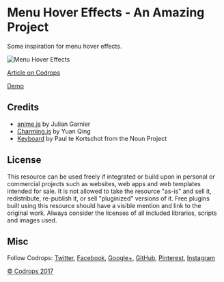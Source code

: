 # Menu Hover Effects - An Amazing Project

Some inspiration for menu hover effects.

![Menu Hover Effects](https://tympanus.net/codrops/wp-content/uploads/2017/08/MenuStyles_Featured.jpg)

[Article on Codrops](https://tympanus.net/codrops/?p=31887)

[Demo](https://tympanus.net/Development/MenuHoverEffects/)

## Credits

- [anime.js](http://anime-js.com/) by Julian Garnier
- [Charming.js](https://github.com/yuanqing/charming) by Yuan Qing
- [Keyboard](https://thenounproject.com/term/keyboard/783/) by Paul te Kortschot from the Noun Project

## License
This resource can be used freely if integrated or build upon in personal or commercial projects such as websites, web apps and web templates intended for sale. It is not allowed to take the resource "as-is" and sell it, redistribute, re-publish it, or sell "pluginized" versions of it. Free plugins built using this resource should have a visible mention and link to the original work. Always consider the licenses of all included libraries, scripts and images used.

## Misc

Follow Codrops: [Twitter](http://www.twitter.com/codrops), [Facebook](http://www.facebook.com/codrops), [Google+](https://plus.google.com/101095823814290637419), [GitHub](https://github.com/codrops), [Pinterest](http://www.pinterest.com/codrops/), [Instagram](https://www.instagram.com/codropsss/)

[© Codrops 2017](http://www.codrops.com)





